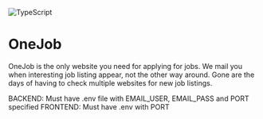 ![TypeScript](https://img.shields.io/badge/typescript-%23007ACC.svg?style=for-the-badge&logo=typescript&logoColor=white)

# OneJob 
OneJob is the only website you need for applying for jobs. We mail you when interesting job listing appear, not the other way around.
Gone are the days of having to check multiple websites for new job listings.

BACKEND: Must have .env file with EMAIL_USER, EMAIL_PASS and PORT specified
FRONTEND: Must have .env with PORT